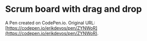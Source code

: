 # Scrum board with drag and drop

A Pen created on CodePen.io. Original URL: [https://codepen.io/erikdevos/pen/ZYNWoR](https://codepen.io/erikdevos/pen/ZYNWoR).



